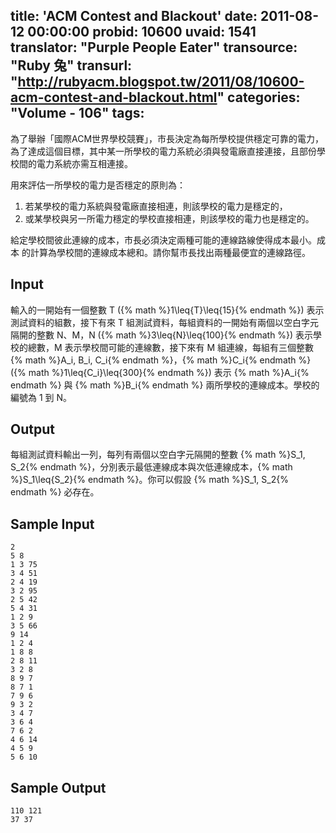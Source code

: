 title: 'ACM Contest and Blackout'
date: 2011-08-12 00:00:00
probid: 10600
uvaid: 1541
translator: "Purple People Eater"
transource: "Ruby 兔"
transurl: "http://rubyacm.blogspot.tw/2011/08/10600-acm-contest-and-blackout.html"
categories: "Volume - 106"
tags:
---

為了舉辦「國際ACM世界學校競賽」，市長決定為每所學校提供穩定可靠的電力，為了達成這個目標，其中某一所學校的電力系統必須與發電廠直接連接，且部份學校間的電力系統亦需互相連接。

用來評估一所學校的電力是否穩定的原則為：

1. 若某學校的電力系統與發電廠直接相連，則該學校的電力是穩定的，
2. 或某學校與另一所電力穩定的學校直接相連，則該學校的電力也是穩定的。

給定學校間彼此連線的成本，市長必須決定兩種可能的連線路線使得成本最小。成本 的計算為學校間的連線成本總和。請你幫市長找出兩種最便宜的連線路徑。

## Input ##

輸入的一開始有一個整數 T ({% math %}1\leq{T}\leq{15}{% endmath %}) 表示測試資料的組數，接下有來 T 組測試資料，每組資料的一開始有兩個以空白字元隔開的整數 N、M，N ({% math %}3\leq{N}\leq{100}{% endmath %}) 表示學校的總數，M 表示學校間可能的連線數，接下來有 M 組連線，每組有三個整數 {% math %}A_i, B_i, C_i{% endmath %}，{% math %}C_i{% endmath %} ({% math %}1\leq{C_i}\leq{300}{% endmath %}) 表示 {% math %}A_i{% endmath %} 與 {% math %}B_i{% endmath %} 兩所學校的連線成本。學校的編號為 1 到 N。

## Output ##

每組測試資料輸出一列，每列有兩個以空白字元隔開的整數 {% math %}S_1, S_2{% endmath %}，分別表示最低連線成本與次低連線成本，{% math %}S_1\leq{S_2}{% endmath %}。你可以假設 {% math %}S_1, S_2{% endmath %} 必存在。

## Sample Input ##

	2
	5 8
	1 3 75
	3 4 51
	2 4 19
	3 2 95
	2 5 42
	5 4 31
	1 2 9
	3 5 66
	9 14
	1 2 4
	1 8 8
	2 8 11
	3 2 8
	8 9 7
	8 7 1
	7 9 6
	9 3 2
	3 4 7
	3 6 4
	7 6 2
	4 6 14
	4 5 9
	5 6 10

## Sample Output ##

	110 121
	37 37